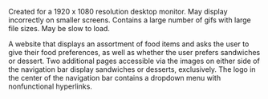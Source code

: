 Created for a 1920 x 1080 resolution desktop monitor. May display incorrectly on smaller screens.
Contains a large number of gifs with large file sizes. May be slow to load.

A website that displays an assortment of food items and asks the user to give their food preferences, as well as whether the user prefers sandwiches or dessert. Two additional pages accessible via the images on either side of the navigation bar display sandwiches or desserts, exclusively. The logo in the center of the navigation bar contains a dropdown menu with nonfunctional hyperlinks.
